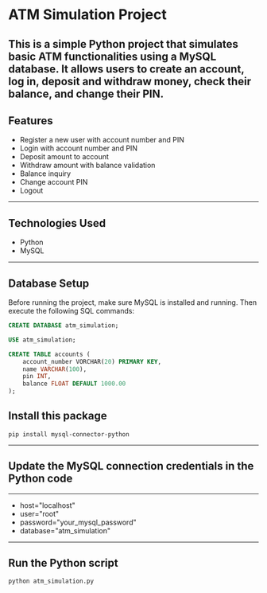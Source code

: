#  ATM Simulation Project
This is a simple Python project that simulates basic ATM functionalities using a MySQL database. It allows users to create an account, log in, deposit and withdraw money, check their balance, and change their PIN.
---
## Features
- Register a new user with account number and PIN
- Login with account number and PIN
- Deposit amount to account
- Withdraw amount with balance validation
- Balance inquiry
- Change account PIN
- Logout
---
## Technologies Used
- Python
- MySQL
---
## Database Setup
Before running the project, make sure MySQL is installed and running. Then execute the following SQL commands:

```sql
CREATE DATABASE atm_simulation;

USE atm_simulation;

CREATE TABLE accounts (
    account_number VORCHAR(20) PRIMARY KEY,
    name VARCHAR(100),
    pin INT,
    balance FLOAT DEFAULT 1000.00
);
```

## Install this package
```
pip install mysql-connector-python
```
---
## Update the MySQL connection credentials in the Python code
---
- host="localhost"
- user="root"
- password="your_mysql_password"
- database="atm_simulation"
---
## Run the Python script
```
python atm_simulation.py
```

